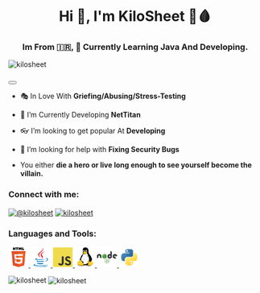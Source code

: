 <h1 align="center">Hi 👋, I'm KiloSheet 🎈🩸</h1>
<h3 align="center">Im From 🇮🇷, 🎇 Currently Learning Java And Developing.</h3>

<p align="left"> <img src="https://komarev.com/ghpvc/?username=kilosheet&label=Profile%20views&color=0e75b6&style=flat" alt="kilosheet" /> </p>
<button data-toggle-theme="dark,light" data-act-class="ACTIVECLASS"></button>


- 🎭 In Love With **Griefing/Abusing/Stress-Testing**

- 🌱 I’m Currently Developing **NetTitan**

- 👓 I’m looking to get popular At **Developing**

- 🤝 I’m looking for help with **Fixing Security Bugs**

- You either **die a hero or live long enough to see yourself become the villain.**

<h3 align="left">Connect with me:</h3>
<p align="left">
<a href="https://www.youtube.com/c/@kilosheet" target="blank"><img align="center" src="https://raw.githubusercontent.com/rahuldkjain/github-profile-readme-generator/master/src/images/icons/Social/youtube.svg" alt="@kilosheet" height="30" width="40" /></a>
<a href="https://discord.gg/kilosheet" target="blank"><img align="center" src="https://raw.githubusercontent.com/rahuldkjain/github-profile-readme-generator/master/src/images/icons/Social/discord.svg" alt="kilosheet" height="30" width="40" /></a>
</p>

<h3 align="left">Languages and Tools:</h3>
<p align="left"> <a href="https://www.w3.org/html/" target="_blank" rel="noreferrer"> <img src="https://raw.githubusercontent.com/devicons/devicon/master/icons/html5/html5-original-wordmark.svg" alt="html5" width="40" height="40"/> </a> <a href="https://www.java.com" target="_blank" rel="noreferrer"> <img src="https://raw.githubusercontent.com/devicons/devicon/master/icons/java/java-original.svg" alt="java" width="40" height="40"/> </a> <a href="https://developer.mozilla.org/en-US/docs/Web/JavaScript" target="_blank" rel="noreferrer"> <img src="https://raw.githubusercontent.com/devicons/devicon/master/icons/javascript/javascript-original.svg" alt="javascript" width="40" height="40"/> </a> <a href="https://www.linux.org/" target="_blank" rel="noreferrer"> <img src="https://raw.githubusercontent.com/devicons/devicon/master/icons/linux/linux-original.svg" alt="linux" width="40" height="40"/> </a> <a href="https://nodejs.org" target="_blank" rel="noreferrer"> <img src="https://raw.githubusercontent.com/devicons/devicon/master/icons/nodejs/nodejs-original-wordmark.svg" alt="nodejs" width="40" height="40"/> </a> <a href="https://www.python.org" target="_blank" rel="noreferrer"> <img src="https://raw.githubusercontent.com/devicons/devicon/master/icons/python/python-original.svg" alt="python" width="40" height="40"/> </a> </p>

<p><img align="left" src="https://github-readme-stats.vercel.app/api/top-langs?username=kilosheet&show_icons=true&locale=en&layout=compact" alt="kilosheet" /></p>

<p>&nbsp;<img align="center" src="https://github-readme-stats.vercel.app/api?username=kilosheet&show_icons=true&locale=en" alt="kilosheet" /></p>
